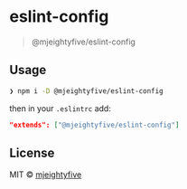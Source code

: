 # eslint-config

> @mjeightyfive/eslint-config

## Usage

```sh
❯ npm i -D @mjeightyfive/eslint-config
```

then in your `.eslintrc` add:

```json
"extends": ["@mjeightyfive/eslint-config"]
```
## License

MIT © [mjeightyfive](http://twitter.com/mjeightyfive)
